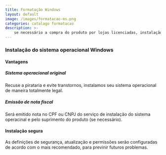 ```yaml
---
title: Formatação Windows
layout: default
image: /images/formatacao-ms.png
categories: catalago formatacao
description: >-
    se necessário a compra do produto por lojas licenciadas, instalação e configuração de acordo com as preferências do cliente.
---
```


### Instalação do sistema operacional Windows ###

<section class="row">
<div class="col s12 m6" markdown="1">


</div>

<div class="col s12 m6" markdown="1">

#### Vantagens ####

##### Sistema operacional original #####
Recuse a pirataria e evite transtornos, instalamos seu sistema operacional de maneira totalmente legal.

##### Emissão de nota fiscal #####
Será emitido nota no CPF ou CNPJ do serviço de instalação do sistema operacinal e pelo suprimento do produto (se necessário).

#### Instalação segura ####
As definições de segurança, atualização e permissões serão configuradas de acordo com o mais recomendado, para previnir futuros problemas.

</div>
</section>